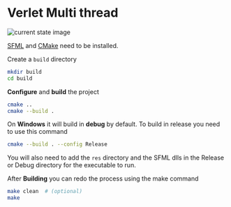# Verlet Multi thread

![current state image](image.png)

[SFML](https://www.sfml-dev.org/) and [CMake](https://cmake.org/) need to be installed.

Create a `build` directory

```bash
mkdir build
cd build
```

**Configure** and **build** the project

```bash
cmake ..
cmake --build .
```

On **Windows** it will build in **debug** by default. To build in release you need to use this command

```bash
cmake --build . --config Release
```

You will also need to add the `res` directory and the SFML dlls in the Release or Debug directory for the executable to run.

After **Building** you can redo the process using the make command

```bash
make clean  # (optional)
make
```

